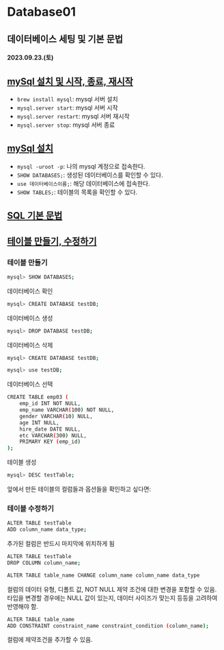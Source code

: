 # Database01

## 데이터베이스 세팅 및 기본 문법

#### 2023.09.23.(토)

## [mySql 설치 및 시작, 종료, 재시작](https://2day-is-seonday.tistory.com/entry/Mac맥-Homebrew-MySql-설치-및-서버-시작-종료-재시작하기)

- `brew install mysql`: mysql 서버 설치
- `mysql.server start`: mysql 서버 시작
- `mysql.server restart`: mysql 서버 재시작
- `mysql.server stop`: mysql 서버 종료


## [mySql 설치](https://velog.io/@ryong9rrr/mySQL-기본-사용법-정리예제)

- `mysql -uroot -p`: 나의 mysql 계정으로 접속한다.
- `SHOW DATABASES;`: 생성된 데이터베이스를 확인할 수 있다.
- `use 데이터베이스이름;`: 해당 데이터베이스에 접속한다.
- `SHOW TABLES;`: 테이블의 목록을 확인할 수 있다.

## [SQL 기본 문법](http://www.tcpschool.com/mysql/mysql_basic_alter)

## [테이블 만들기, 수정하기](https://blog.naver.com/pjok1122/221539169731)

### 테이블 만들기

```bash
mysql> SHOW DATABASES;
```

데이터베이스 확인

```bash
mysql> CREATE DATABASE testDB;
```

데이터베이스 생성

```bash
mysql> DROP DATABASE testDB;
```

데이터베이스 삭제

```bash
mysql> CREATE DATABASE testDB;
```

```bash
mysql> use testDB;
```

데이터베이스 선택

```bash
CREATE TABLE emp03 (
    emp_id INT NOT NULL,
    emp_name VARCHAR(100) NOT NULL,
    gender VARCHAR(10) NULL,
    age INT NULL,
    hire_date DATE NULL,
    etc VARCHAR(300) NULL,
    PRIMARY KEY (emp_id)
);
```

테이블 생성

```bash
mysql> DESC testTable;
```

앞에서 만든 테이블의 컬럼들과 옵션들을 확인하고 싶다면:

### 테이블 수정하기

```bash
ALTER TABLE testTable
ADD column_name data_type;
```

추가된 컬럼은 반드시 마지막에 위치하게 됨

```bash
ALTER TABLE testTable
DROP COLUMN column_name;
```

```bash
ALTER TABLE table_name CHANGE column_name column_name data_type
```

컬럼의 데이터 유형, 디폴트 값, NOT NULL 제약 조건에 대한 변경을 포함할 수 있음. 타입을 변경할 경우에는 NULL 값이 있는지, 데이터 사이즈가 맞는지 등등을 고려하여 반영해야 함.

```bash
ALTER TABLE table_name
ADD CONSTRAINT constraint_name constraint_condition (column_name);
```

컬럼에 제약조건을 추가할 수 있음.
